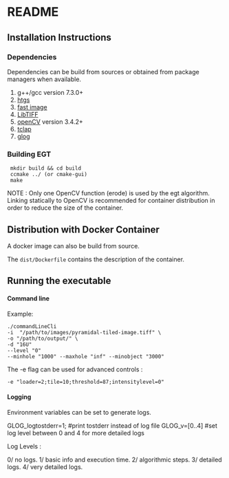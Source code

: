# README

## Installation Instructions

### Dependencies

Dependencies can be build from sources or obtained from package managers when available.

1. g++/gcc version  7.3.0+
2. [htgs](https://github.com/usnistgov/htgs)
3. [fast image](https://github.com/usnistgov/FastImage)
4. [LibTIFF](http://www.simplesystems.org/libtiff/)
5. [openCV](https://opencv.org/releases.html) version 3.4.2+
6. [tclap](http://tclap.sourceforge.net/)
7. [glog](https://github.com/google/glog)


### Building EGT

     mkdir build && cd build
     ccmake ../ (or cmake-gui)
     make

NOTE : Only one OpenCV function (erode) is used by the egt algorithm.
Linking statically to OpenCV is recommended for container distribution in order to reduce the size of the container.


## Distribution with Docker Container

A docker image can also be build from source.

The ```dist/Dockerfile``` contains the description of the container.


## Running the executable

#### Command line

Example:

    ./commandLineCli
    -i  "/path/to/images/pyramidal-tiled-image.tiff" \
    -o "/path/to/output/" \
    -d "16U"
    --level "0"
    --minhole "1000" --maxhole "inf" --minobject "3000" 
    
The -e flag can be used for advanced controls :
    
    -e "loader=2;tile=10;threshold=87;intensitylevel=0"
    
#### Logging

Environment variables can be set to generate logs.

GLOG_logtostderr=1; #print tostderr instead of log file
GLOG_v=[0..4] #set log level between 0 and 4 for more detailed logs

Log Levels :

0/ no logs.
1/ basic info and execution time.
2/ algorithmic steps.
3/ detailed logs.
4/ very detailed logs.


    


    